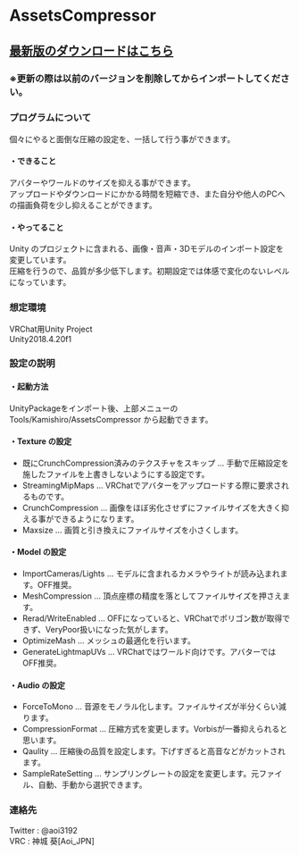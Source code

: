 # AssetsCompressor
<H2><a href="https://github.com/AoiKamishiro/UnityCustomEditor_AssetsCompressor/releases">最新版のダウンロードはこちら</a></H2>
<H3>※更新の際は以前のバージョンを削除してからインポートしてください。</H3>
<H3>プログラムについて</H3>
<a>個々にやると面倒な圧縮の設定を、一括して行う事ができます。</a>
<H4>・できること</H4>
<a>アバターやワールドのサイズを抑える事ができます。</a>
<br/>
<a>アップロードやダウンロードにかかる時間を短縮でき、また自分や他人のPCへの描画負荷を少し抑えることができます。</a>
<H4>・やってること</H4>
<a>Unity のプロジェクトに含まれる、画像・音声・3Dモデルのインポート設定を変更しています。</a>
</br>
<a>圧縮を行うので、品質が多少低下します。初期設定では体感で変化のないレベルになっています。</a>
<H3>想定環境</H3>
<a>VRChat用Unity Project</a>
<br/>
<a>Unity2018.4.20f1</a>
<H3>設定の説明</H3>
<H4>・起動方法</H4>
<a>UnityPackageをインポート後、上部メニューの Tools/Kamishiro/AssetsCompressor から起動できます。</a>
<H4>・Texture の設定</H4>
<ul>
<li>既にCrunchCompression済みのテクスチャをスキップ … 手動で圧縮設定を施したファイルを上書きしないようにする設定です。</li>
<li>StreamingMipMaps … VRChatでアバターをアップロードする際に要求されるものです。</li>
<li>CrunchCompression … 画像をほぼ劣化させずにファイルサイズを大きく抑える事ができるようになります。</li>
<li>Maxsize … 画質と引き換えにファイルサイズを小さくします。
</ul>
<h4>・Model の設定</h4>
<ul>
<li>ImportCameras/Lights … モデルに含まれるカメラやライトが読み込まれます。OFF推奨。</li>
<li>MeshCompression … 頂点座標の精度を落としてファイルサイズを押さえます。</li>
<li>Rerad/WriteEnabled … OFFになっていると、VRChatでポリゴン数が取得できず、VeryPoor扱いになった気がします。</li>
<li>OptimizeMash … メッシュの最適化を行います。</li>
<li>GenerateLightmapUVs … VRChatではワールド向けです。アバターではOFF推奨。</li>
</ul>
<h4>・Audio の設定</h4>
<ul>
<li>ForceToMono … 音源をモノラル化します。ファイルサイズが半分くらい減ります。</li>
<li>CompressionFormat … 圧縮方式を変更します。Vorbisが一番抑えられると思います。</li>
<li>Qaulity … 圧縮後の品質を設定します。下げすぎると高音などがカットされます。</li>
<li>SampleRateSetting … サンプリングレートの設定を変更します。元ファイル、自動、手動から選択できます。</li>
</ul>
<H3>連絡先</H3>
<a>Twitter : @aoi3192</a>
<br/>
<a>VRC : 神城 葵[Aoi_JPN]</a>
